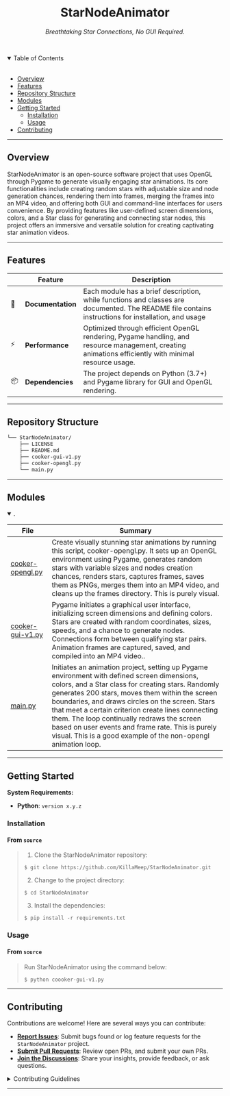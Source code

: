 <p align="center">
    <h1 align="center">StarNodeAnimator</h1>
</p>
<p align="center">
    <em>Breathtaking Star Connections, No GUI Required.</em>
</p>

<br><!-- TABLE OF CONTENTS -->
<details open>
  <summary>Table of Contents</summary><br>

- [ Overview](#overview)
- [ Features](#features)
- [ Repository Structure](#repository-structure)
- [ Modules](#modules)
- [ Getting Started](#getting-started)
  - [ Installation](#installation)
  - [ Usage](#usage)
- [ Contributing](#contributing)
</details>
<hr>

##  Overview

StarNodeAnimator is an open-source software project that uses OpenGL through Pygame to generate visually engaging star animations. Its core functionalities include creating random stars with adjustable size and node generation chances, rendering them into frames, merging the frames into an MP4 video, and offering both GUI and command-line interfaces for users convenience. By providing features like user-defined screen dimensions, colors, and a Star class for generating and connecting star nodes, this project offers an immersive and versatile solution for creating captivating star animation videos.

---

##  Features

|    |   Feature         | Description |
|----|-------------------|---------------------------------------------------------------|
| 📄 | **Documentation** | Each module has a brief description, while functions and classes are documented. The README file contains instructions for installation, and usage
| ⚡️  | **Performance**   | Optimized through efficient OpenGL rendering, Pygame handling, and resource management, creating animations efficiently with minimal resource usage. |
| 📦 | **Dependencies**  | The project depends on Python (3.7+) and Pygame library for GUI and OpenGL rendering. |

---

##  Repository Structure

```sh
└── StarNodeAnimator/
    ├── LICENSE
    ├── README.md
    ├── cooker-gui-v1.py
    ├── cooker-opengl.py
    └── main.py
```

---

##  Modules

<details open><summary>.</summary>

| File                                                                                               | Summary                                                                                                                                                                                                                                                                                                                                                                                           |
| ---                                                                                                | ---                                                                                                                                                                                                                                                                                                                                                                                               |
| [cooker-opengl.py](https://github.com/KillaMeep/StarNodeAnimator.git/blob/master/cooker-opengl.py) | Create visually stunning star animations by running this script, cooker-opengl.py. It sets up an OpenGL environment using Pygame, generates random stars with variable sizes and nodes creation chances, renders stars, captures frames, saves them as PNGs, merges them into an MP4 video, and cleans up the frames directory. This is purely visual.                                              |
| [cooker-gui-v1.py](https://github.com/KillaMeep/StarNodeAnimator.git/blob/master/cooker-gui-v1.py) | Pygame initiates a graphical user interface, initializing screen dimensions and defining colors. Stars are created with random coordinates, sizes, speeds, and a chance to generate nodes. Connections form between qualifying star pairs. Animation frames are captured, saved, and compiled into an MP4 video..                                                                                  |
| [main.py](https://github.com/KillaMeep/StarNodeAnimator.git/blob/master/main.py)                   | Initiates an animation project, setting up Pygame environment with defined screen dimensions, colors, and a Star class for creating stars. Randomly generates 200 stars, moves them within the screen boundaries, and draws circles on the screen. Stars that meet a certain criterion create lines connecting them. The loop continually redraws the screen based on user events and frame rate. This is purely visual. This is a good example of the non-opengl animation loop. |

</details>

---

##  Getting Started

**System Requirements:**

* **Python**: `version x.y.z`

###  Installation

<h4>From <code>source</code></h4>

> 1. Clone the StarNodeAnimator repository:
>
> ```console
> $ git clone https://github.com/KillaMeep/StarNodeAnimator.git
> ```
>
> 2. Change to the project directory:
> ```console
> $ cd StarNodeAnimator
> ```
>
> 3. Install the dependencies:
> ```console
> $ pip install -r requirements.txt
> ```

###  Usage

<h4>From <code>source</code></h4>

> Run StarNodeAnimator using the command below:
> ```console
> $ python coooker-gui-v1.py
> ```

---

##  Contributing

Contributions are welcome! Here are several ways you can contribute:

- **[Report Issues](https://github.com/KillaMeep/StarNodeAnimator.git/issues)**: Submit bugs found or log feature requests for the `StarNodeAnimator` project.
- **[Submit Pull Requests](https://github.com/KillaMeep/StarNodeAnimator.git/blob/main/CONTRIBUTING.md)**: Review open PRs, and submit your own PRs.
- **[Join the Discussions](https://github.com/KillaMeep/StarNodeAnimator.git/discussions)**: Share your insights, provide feedback, or ask questions.

<details closed>
<summary>Contributing Guidelines</summary>

1. **Fork the Repository**: Start by forking the project repository to your github account.
2. **Clone Locally**: Clone the forked repository to your local machine using a git client.
   ```sh
   git clone https://github.com/KillaMeep/StarNodeAnimator.git
   ```
3. **Create a New Branch**: Always work on a new branch, giving it a descriptive name.
   ```sh
   git checkout -b new-feature-x
   ```
4. **Make Your Changes**: Develop and test your changes locally.
5. **Commit Your Changes**: Commit with a clear message describing your updates.
   ```sh
   git commit -m 'Implemented new feature x.'
   ```
6. **Push to github**: Push the changes to your forked repository.
   ```sh
   git push origin new-feature-x
   ```
7. **Submit a Pull Request**: Create a PR against the original project repository. Clearly describe the changes and their motivations.
8. **Review**: Once your PR is reviewed and approved, it will be merged into the main branch. Congratulations on your contribution!
</details>


---
